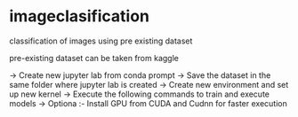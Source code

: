 # imageclasification
classification of images using pre existing dataset

pre-existing dataset can be taken from kaggle



-> Create new jupyter lab from conda prompt
-> Save the dataset in the same folder where jupyter lab is created
-> Create new environment and set up new kernel
-> Execute the following commands to train and execute models
-> Optiona :- Install GPU from CUDA and Cudnn for faster execution
